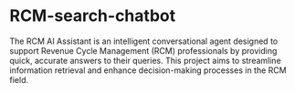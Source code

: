 # RCM-search-chatbot
The RCM AI Assistant is an intelligent conversational agent designed to support Revenue Cycle Management (RCM) professionals by providing quick, accurate answers to their queries. This project aims to streamline information retrieval and enhance decision-making processes in the RCM field.
